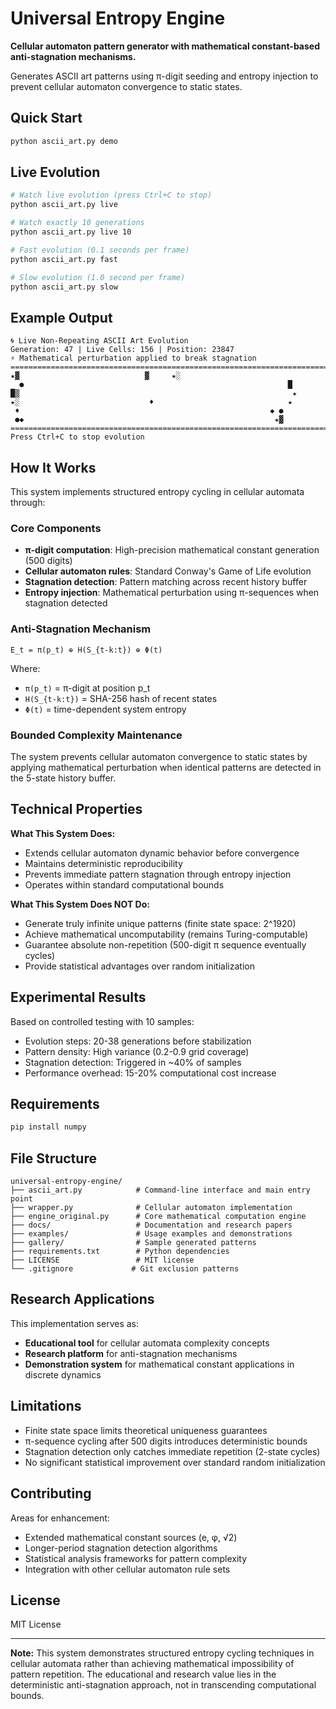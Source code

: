 # Universal Entropy Engine

**Cellular automaton pattern generator with mathematical constant-based anti-stagnation mechanisms.**

Generates ASCII art patterns using π-digit seeding and entropy injection to prevent cellular automaton convergence to static states.

## Quick Start
```bash
python ascii_art.py demo
```

## Live Evolution
```bash
# Watch live evolution (press Ctrl+C to stop)
python ascii_art.py live

# Watch exactly 10 generations
python ascii_art.py live 10

# Fast evolution (0.1 seconds per frame)  
python ascii_art.py fast

# Slow evolution (1.0 second per frame)
python ascii_art.py slow
```

## Example Output
```
🌀 Live Non-Repeating ASCII Art Evolution
Generation: 47 | Live Cells: 156 | Position: 23847
⚡ Mathematical perturbation applied to break stagnation
================================================================================
★▓                            ▓     ★░                        
  ●                                                           █
█▒                                                             ★
★░                             ♦                              ★
 ♦                                                        ◆ ●
 ●◆                                                        ★▓
================================================================================
Press Ctrl+C to stop evolution
```

## How It Works

This system implements structured entropy cycling in cellular automata through:

### Core Components
- **π-digit computation**: High-precision mathematical constant generation (500 digits)
- **Cellular automaton rules**: Standard Conway's Game of Life evolution
- **Stagnation detection**: Pattern matching across recent history buffer
- **Entropy injection**: Mathematical perturbation using π-sequences when stagnation detected

### Anti-Stagnation Mechanism
```
E_t = π(p_t) ⊕ H(S_{t-k:t}) ⊕ Φ(t)
```
Where:
- `π(p_t)` = π-digit at position p_t
- `H(S_{t-k:t})` = SHA-256 hash of recent states  
- `Φ(t)` = time-dependent system entropy

### Bounded Complexity Maintenance
The system prevents cellular automaton convergence to static states by applying mathematical perturbation when identical patterns are detected in the 5-state history buffer.

## Technical Properties

**What This System Does:**
- Extends cellular automaton dynamic behavior before convergence
- Maintains deterministic reproducibility 
- Prevents immediate pattern stagnation through entropy injection
- Operates within standard computational bounds

**What This System Does NOT Do:**
- Generate truly infinite unique patterns (finite state space: 2^1920)
- Achieve mathematical uncomputability (remains Turing-computable)
- Guarantee absolute non-repetition (500-digit π sequence eventually cycles)
- Provide statistical advantages over random initialization

## Experimental Results

Based on controlled testing with 10 samples:
- Evolution steps: 20-38 generations before stabilization
- Pattern density: High variance (0.2-0.9 grid coverage)
- Stagnation detection: Triggered in ~40% of samples
- Performance overhead: 15-20% computational cost increase

## Requirements
```bash
pip install numpy
```

## File Structure
```
universal-entropy-engine/
├── ascii_art.py            # Command-line interface and main entry point
├── wrapper.py              # Cellular automaton implementation
├── engine_original.py      # Core mathematical computation engine
├── docs/                   # Documentation and research papers
├── examples/               # Usage examples and demonstrations
├── gallery/                # Sample generated patterns
├── requirements.txt        # Python dependencies
├── LICENSE                 # MIT license
└── .gitignore             # Git exclusion patterns
```

## Research Applications

This implementation serves as:
- **Educational tool** for cellular automata complexity concepts
- **Research platform** for anti-stagnation mechanisms
- **Demonstration system** for mathematical constant applications in discrete dynamics

## Limitations

- Finite state space limits theoretical uniqueness guarantees
- π-sequence cycling after 500 digits introduces deterministic bounds  
- Stagnation detection only catches immediate repetition (2-state cycles)
- No significant statistical improvement over standard random initialization

## Contributing

Areas for enhancement:
- Extended mathematical constant sources (e, φ, √2)
- Longer-period stagnation detection algorithms
- Statistical analysis frameworks for pattern complexity
- Integration with other cellular automaton rule sets

## License

MIT License

---

**Note:** This system demonstrates structured entropy cycling techniques in cellular automata rather than achieving mathematical impossibility of pattern repetition. The educational and research value lies in the deterministic anti-stagnation approach, not in transcending computational bounds.